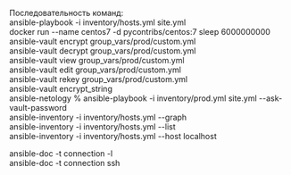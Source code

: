 Последовательность команд:  
ansible-playbook -i inventory/hosts.yml site.yml  
docker run --name centos7 -d pycontribs/centos:7 sleep 6000000000  
ansible-vault encrypt group_vars/prod/custom.yml  
ansible-vault decrypt group_vars/prod/custom.yml  
ansible-vault view group_vars/prod/custom.yml  
ansible-vault edit group_vars/prod/custom.yml  
ansible-vault rekey group_vars/prod/custom.yml  
ansible-vault encrypt_string  
ansible-netology % ansible-playbook -i inventory/prod.yml site.yml --ask-vault-password  
ansible-inventory -i inventory/hosts.yml --graph  
ansible-inventory -i inventory/hosts.yml --list  
ansible-inventory -i inventory/hosts.yml --host localhost  
  
ansible-doc -t connection -l  
ansible-doc -t connection ssh  
